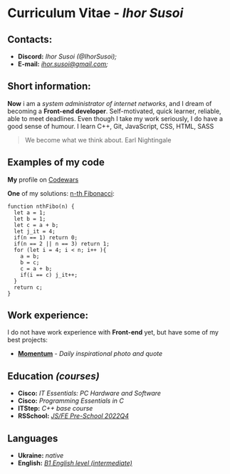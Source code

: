 # Curriculum Vitae - <i>**Ihor Susoi**</i>

## **Contacts:**

* **Discord:** *Ihor Susoi (@IhorSusoi);*
* **E-mail:** *ihor.susoi@gmail.com;*

## **Short information:**

**Now** i am a *system administrator of internet networks*, and I dream of becoming a **Front-end developer**. Self-motivated, quick learner, reliable, able to meet deadlines. Even though I take my work seriously, I do have a good sense of humour.
I learn C++, Git, JavaScript, CSS, HTML, SASS

>We become what we think about.
Earl Nightingale

## **Examples** of my code

**My** profile on [Codewars](https://www.codewars.com/users/rsschool_2b264b47a74cd9c9)

**One** of my solutions: [n-th Fibonacci](https://www.codewars.com/kata/522551eee9abb932420004a0):

```
function nthFibo(n) {
  let a = 1;
  let b = 1;
  let c = a + b;
  let j_it = 4;
  if(n == 1) return 0;
  if(n == 2 || n == 3) return 1;
  for (let i = 4; i < n; i++ ){
    a = b;
    b = c;
    c = a + b;
    if(i == c) j_it++;
  }
  return c;
}
```

## Work experience:

I do not have work experience with **Front-end** yet, but have some of my best projects:

* **[Momentum](https://rolling-scopes-school.github.io/ihorsusoi-JSFEPRESCHOOL2022Q4/momentum/index.html)** - *Daily inspirational photo and quote*

## Education *(courses)*

* **Cisco:** *IT Essentials: PC Hardware and Software*
* **Cisco:** *Programming Essentials in C*
* **ITStep:** *C++ base course*
* **RSSchool:** [*JS/FE Pre-School 2022Q4*](https://app.rs.school/certificate/04bcb2mg)

## Languages

* **Ukraine:** *native*
* **English:** *[B1 English level (intermediate)](https://learnenglish.britishcouncil.org/level-test-b1)*